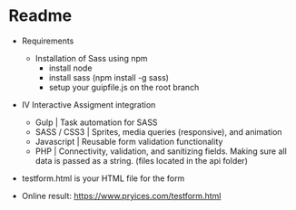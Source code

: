 # Readme

- Requirements
	- Installation of Sass using npm
		- install node
		- install sass (npm install -g sass)
		- setup your guipfile.js on the root branch

- IV Interactive Assigment integration
	- Gulp | Task automation for SASS
	- SASS / CSS3 | Sprites, media queries (responsive), and animation
	- Javascript | Reusable form validation functionality
	- PHP | Connectivity, validation, and sanitizing fields. Making sure all data is passed as a string. (files located in the api folder)

- testform.html is your HTML file for the form

- Online result: https://www.pryices.com/testform.html
